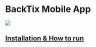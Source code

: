 # BackTix Mobile App

<img src="https://raw.githubusercontent.com/ikhsan3adi/backtix/main/assets/banner.png">

## [Installation & How to run](https://github.com/ikhsan3adi/backtix/blob/main/docs/mobile-app.md)
